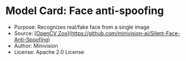 # Model Card: Face anti-spoofing

- Purpose: Recognizes real/fake face from a single image
- Source: [[OpenCV Zoo](https://github.com/minivision-ai/Silent-Face-Anti-Spoofing)](https://github.com/minivision-ai/Silent-Face-Anti-Spoofing)
- Author: Minivision
- License: Apache 2.0 License
